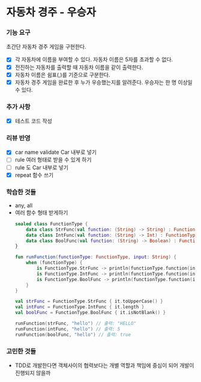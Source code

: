 # 자동차 경주 - 우승자

### 기능 요구
초간단 자동차 경주 게임을 구현한다.

- [x] 각 자동차에 이름을 부여할 수 있다. 자동차 이름은 5자를 초과할 수 없다.
- [x] 전진하는 자동차를 출력할 때 자동차 이름을 같이 출력한다.
- [x] 자동차 이름은 쉼표(,)를 기준으로 구분한다.
- [x] 자동차 경주 게임을 완료한 후 누가 우승했는지를 알려준다. 우승자는 한 명 이상일 수 있다.

### 추가 사항
- [x] 테스트 코드 작성

### 리뷰 반영
- [x] car name validate Car 내부로 넣기
- [ ] rule 여러 형태로 받을 수 있게 하기
- [ ] rule 도 Car 내부로 넣기
- [x] repeat 함수 쓰기

### 학습한 것들
- any, all
- 여러 함수 형태 받게하기
    ```kotlin
    sealed class FunctionType {
        data class StrFunc(val function: (String) -> String) : FunctionType()
        data class IntFunc(val function: (String) -> Int) : FunctionType()
        data class BoolFunc(val function: (String) -> Boolean) : FunctionType()
    }
    
    fun runFunction(functionType: FunctionType, input: String) {
        when (functionType) {
            is FunctionType.StrFunc -> println(functionType.function(input))
            is FunctionType.IntFunc -> println(functionType.function(input))
            is FunctionType.BoolFunc -> println(functionType.function(input))
        }
    }
    ```
    ```kotlin
    val strFunc = FunctionType.StrFunc { it.toUpperCase() }
    val intFunc = FunctionType.IntFunc { it.length }
    val boolFunc = FunctionType.BoolFunc { it.isNotBlank() }
    
    runFunction(strFunc, "hello") // 출력: "HELLO"
    runFunction(intFunc, "hello") // 출력: 5
    runFunction(boolFunc, "hello") // 출력: true
    ```

### 고민한 것들
- TDD로 개발한다면 객체사이의 협력보다는 개별 역할과 책임에 중심이 되어 개발이 진행되지 않을까
